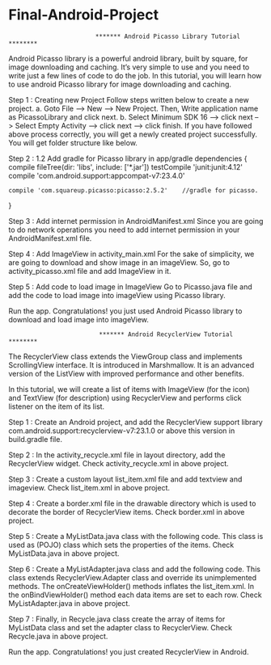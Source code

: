 # Final-Android-Project


                            ******* Android Picasso Library Tutorial ********
    
 Android Picasso library is a powerful android library, built by square, for image downloading and caching. It’s very simple to use and you need to write just a few lines of code to do the job.
In this tutorial, you will learn how to use android Picasso library for image downloading and caching.

Step 1 : Creating new Project
Follow steps written below to create a new project.
a. Goto File –> New –> New Project. Then, Write application name as PicassoLibrary and click next.
b. Select Minimum SDK 16 –> click next –> Select Empty Activity –> click next –> click finish.
If you have followed above process correctly, you will get a newly created project successfully. You will get folder structure like below.


Step 2 :  1.2 Add gradle for Picasso library in app/gradle
dependencies {
    compile fileTree(dir: 'libs', include: ['*.jar'])
    testCompile 'junit:junit:4.12'
    compile 'com.android.support:appcompat-v7:23.4.0'
 
    compile 'com.squareup.picasso:picasso:2.5.2'    //gradle for picasso.
}

Step 3 :  Add internet permission in AndroidManifest.xml
Since you are going to do network operations you need to add internet permission in your AndroidManifest.xml file.
    <uses-permission android:name="android.permission.INTERNET" />


Step 4 :  Add ImageView in activity_main.xml
For the sake of simplicity, we are going to download and show image in an imageView. So, go to activity_picasso.xml file and add ImageView in it.

Step 5 :  Add code to load image in ImageView
Go to Picasso.java file and add the code to load image into imageView using Picasso library.

Run the app. Congratulations! you just used Android Picasso library to download and load image into imageView.
 
 
 
                             ******* Android RecyclerView Tutorial ********

The RecyclerView class extends the ViewGroup class and implements ScrollingView interface. It is introduced in Marshmallow. It is an advanced version of the ListView with improved performance and other benefits.

In this tutorial, we will create a list of items with ImageView (for the icon) and TextView (for description) using RecyclerView and performs click listener on the item of its list.

Step 1 :  Create an Android project, and add the RecyclerView support library com.android.support:recyclerview-v7:23.1.0 or above this version in build.gradle file.

Step 2 :  In the activity_recycle.xml file in layout directory, add the RecyclerView widget.
Check activity_recycle.xml in above project.

Step 3 :  Create a custom layout list_item.xml file and add textview and imageview.
Check list_item.xml in above project.

Step 4 :  Create a border.xml file in the drawable directory which is used to decorate the border of RecyclerView items.
Check border.xml in above project.

Step 5 :  Create a MyListData.java class with the following code. This class is used as (POJO) class which sets the properties of the items.
Check MyListData.java in above project.

Step 6 :  Create a MyListAdapter.java class and add the following code. This class extends RecyclerView.Adapter class and override its unimplemented methods. The onCreateViewHolder() methods inflates the list_item.xml. In the onBindViewHolder() method each data items are set to each row.
Check MyListAdapter.java in above project.

Step 7 :  Finally, in Recycle.java class create the array of items for MyListData class and set the adapter class to RecyclerView.
Check Recycle.java in above project.

Run the app. Congratulations! you just created RecyclerView in Android.

